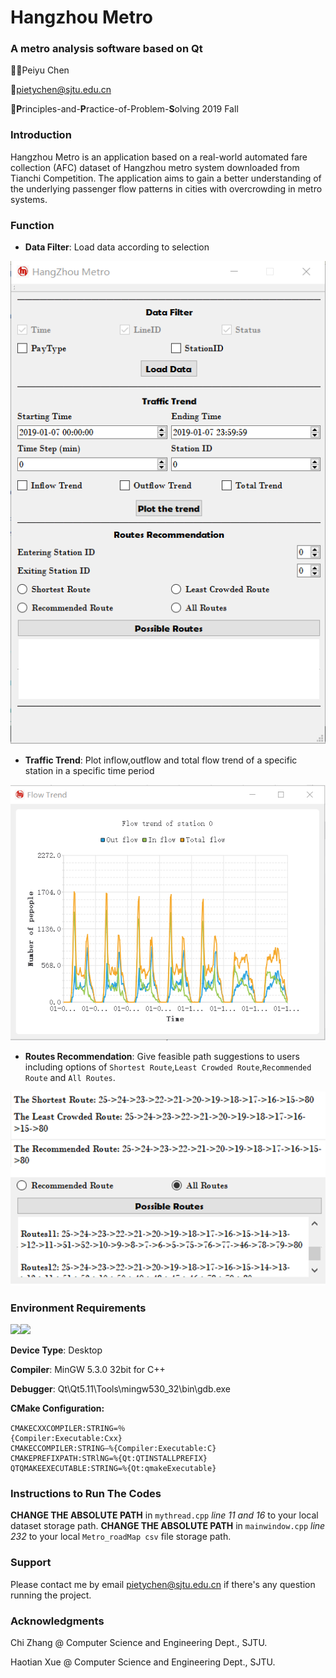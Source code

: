 # Hangzhou Metro

### A metro analysis software based on Qt

:man_office_worker:Peiyu Chen

:email:pietychen@sjtu.edu.cn

:book:**P**rinciples-and-**P**ractice-of-Problem-**S**olving 2019 Fall

### Introduction

Hangzhou Metro is an application based on a real-world automated fare collection (AFC) dataset of Hangzhou metro system downloaded from Tianchi Competition. The application aims to gain a better understanding of the underlying passenger flow patterns in cities with overcrowding in metro systems.

### Function

* **Data Filter**: Load data according to selection

![](https://github.com/PeiyuChen1005/SJTU-Principles-and-Practice-of-Problem-Solving-2019Fall/blob/main/image/fig1.png?raw=true)

* **Traffic Trend**: Plot inflow,outflow and total flow trend of a specific station in a specific time period

![](https://github.com/PeiyuChen1005/SJTU-Principles-and-Practice-of-Problem-Solving-2019Fall/blob/main/image/fig5.png?raw=true)

* **Routes Recommendation**: Give feasible path suggestions to users  including options of `Shortest Route`,`Least Crowded Route`,`Recommended Route` and `All Routes`.

![](https://github.com/PeiyuChen1005/SJTU-Principles-and-Practice-of-Problem-Solving-2019Fall/blob/main/image/fig6.png?raw=true)

### Environment Requirements

![](https://img.shields.io/badge/C%2B%2B-11-green)![](https://img.shields.io/badge/Qt-5.9.0-yellowgreen)

**Device Type**: Desktop

**Compiler**: MinGW 5.3.0 32bit for C++

**Debugger**: Qt\Qt5.11\Tools\mingw530_32\bin\gdb.exe

**CMake Configuration:**

```
CMAKECXXCOMPILER:STRING=％
{Compiler:Executable:Cxx}
CMAKECCOMPILER:STRING—%{Compiler:Executable:C}
CMAKEPREFIXPATH:STRlNG=%{Qt:QTINSTALLPREFIX}
QTQMAKEEXECUTABLE:STRING=%{Qt:qmakeExecutable}
```

### Instructions to Run The Codes

**CHANGE THE ABSOLUTE PATH** in `mythread.cpp` *line 11 and 16* to your local dataset storage path.
**CHANGE THE ABSOLUTE PATH** in `mainwindow.cpp` *line 232* to your local `Metro_roadMap csv` file storage path.

### Support

Please contact me by email pietychen@sjtu.edu.cn if there's any question running the project.

### Acknowledgments

Chi Zhang @ Computer Science and Engineering Dept., SJTU.

Haotian Xue @ Computer Science and Engineering Dept., SJTU.
